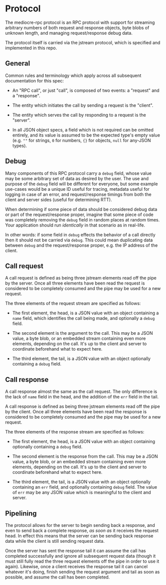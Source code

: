 # Protocol

The mediocre-rpc protocol is an RPC protocol with support for streaming
arbitrary numbers of both request and response objects, byte blobs of unknown
length, and managing request/response debug data.

The protocol itself is carried via the jstream protocol, which is specified and
implemented in this repo.

## General

Common rules and terminology which apply across all subsequent documentation for
this spec:

* An "RPC call", or just "call", is composed of two events: a "request" and a
  "response".

* The entity which initiates the call by sending a request is the "client".

* The entity which serves the call by responding to a request is the "server".

* In all JSON object specs, a field which is not required can be omitted
  entirely, and its value is assumed to be the expected type's empty value (e.g.
  `""` for strings, `0` for numbers, `{}` for objects, `null` for any-JSON
  types).

## Debug

Many components of this RPC protocol carry a `debug` field, whose value may be
some arbitrary set of data as desired by the user. The use and purpose of the
`debug` field will be different for everyone, but some example use-cases would
be a unique ID useful for tracing, metadata useful for logging in case of an
error, and request/response timings from both the client and server sides
(useful for determining RTT).

When determining if some piece of data should be considered debug data or part
of the request/response proper, imagine that some piece of code was completely
removing the `debug` field in random places at random times. Your application
should run _identically_ in that scenario as in real-life.

In other words: if some field in `debug` effects the behavior of a call directly
then it should not be carried via `debug`. This could mean duplicating data
between `debug` and the request/response proper, e.g. the IP address of the
client.

## Call request

A call request is defined as being three jstream elements read off the pipe by
the server. Once all three elements have been read the request is considered to
be completely consumed and the pipe may be used for a new request.

The three elements of the request stream are specified as follows:

* The first element, the head, is a JSON value with an object containing a
  `name` field, which identifies the call being made, and optionally a `debug`
  field.

* The second element is the argument to the call. This may be a JSON value, a
  byte blob, or an embedded stream containing even more elements, depending on
  the call. It's up to the client and server to coordinate beforehand what to
  expect here.

* The third element, the tail, is a JSON value with an object optionally
  containing a `debug` field.

## Call response

A call response almost the same as the call request. The only difference is the
lack of `name` field in the head, and the addition of the `err` field in the
tail.

A call response is defined as being three jstream elements read off the pipe by
the client. Once all three elements have been read the response is considered to
be completely consumed and the pipe may be used for a new request.

The three elements of the response stream are specified as follows:

* The first element, the head, is a JSON value with an object containing
  optionally containing a `debug` field.

* The second element is the response from the call. This may be a JSON value, a
  byte blob, or an embedded stream containing even more elements, depending on
  the call. It's up to the client and server to coordinate beforehand what to
  expect here.

* The third element, the tail, is a JSON value with an object optionally
  containing an `err` field, and optionally containing `debug` field. The value
  of `err` may be any JSON value which is meaningful to the client and server.

## Pipelining

The protocol allows for the server to begin sending back a response, and even to
send back a complete response, _as soon as_ it receives the request head. In
effect this means that the server can be sending back response data while the
client is still sending request data.

Once the server has sent the response tail it can assume the call has completed
successfully and ignore all subsequent request data (though it must still fully
read the three request elements off the pipe in order to use it again).
Likewise, once a client receives the response tail it can cancel whatever it's
doing, finish sending the request argument and tail as soon as possible, and
assume the call has been completed.
